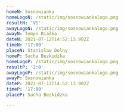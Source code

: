 ```yaml
---
homeN: Sosnowianka
homeLogoN: /static/img/sosnowiankalogo.png
resultN: 'VS'
awayLogoN: /static/img/sosnowiankalogo.png
awayN: Tempo Białka
dateN: 2021-07-12T14:52:13.902Z
timeN: '17:00'
placeN: Stanisław Dolny
homeP: Sucha Bezkidzka
homeLogoP: /static/img/sosnowiankalogo.png
resultP: '2:0'
awayLogoP: /static/img/sosnowiankalogo.png
awayP: Sosnowianka
dateP: 2021-07-12T14:52:13.902Z
timeP: '17:00'
placeP: Sucha Bezkidzka

---
```

